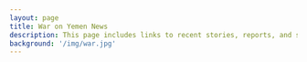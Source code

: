 ```yaml
---
layout: page
title: War on Yemen News
description: This page includes links to recent stories, reports, and statistics for the ongoing war on Yemen
background: '/img/war.jpg'
---
```

